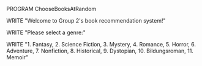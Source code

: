 PROGRAM ChooseBooksAtRandom

WRITE "Welcome to Group 2's book recommendation system!"

WRITE "Please select a genre:"

WRITE "1. Fantasy, 2. Science Fiction, 3. Mystery, 4. Romance, 5. Horror, 6. Adventure, 7. Nonfiction, 8. Historical, 9. Dystopian, 10. Bildungsroman, 11. Memoir"

